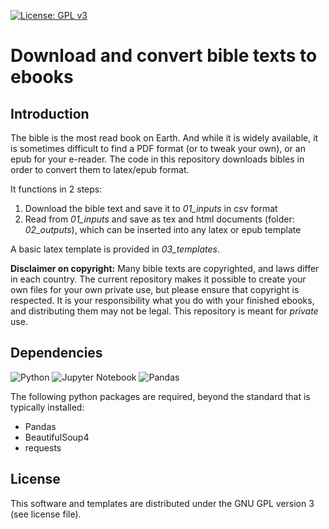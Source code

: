 [![License: GPL v3](https://img.shields.io/badge/License-GPLv3-blue.svg)](https://www.gnu.org/licenses/gpl-3.0)

# Download and convert bible texts to ebooks

## Introduction

The bible is the most read book on Earth. And while it is widely available, it is sometimes difficult to find a PDF format (or to tweak your own), or an epub for your e-reader. The code in this repository downloads bibles in order to convert them to latex/epub format.

It functions in 2 steps:

1. Download the bible text and save it to *01_inputs* in csv format
2. Read from *01_inputs* and save as tex and html documents (folder: *02_outputs*), which can be inserted into any latex or epub template

A basic latex template is provided in *03_templates*.

**Disclaimer on copyright:** Many bible texts are copyrighted, and laws differ in each country. The current repository makes it possible to create your own files for your own private use, but please ensure that copyright is respected. It is your responsibility what you do with your finished ebooks, and distributing them may not be legal. This repository is meant for *private* use.

## Dependencies

![Python](https://img.shields.io/badge/python-3670A0?style=for-the-badge&logo=python&logoColor=ffdd54)
![Jupyter Notebook](https://img.shields.io/badge/jupyter-%23FA0F00.svg?style=for-the-badge&logo=jupyter&logoColor=white)
![Pandas](https://img.shields.io/badge/pandas-%23150458.svg?style=for-the-badge&logo=pandas&logoColor=white)

The following python packages are required, beyond the standard that is typically installed:

  - Pandas
  - BeautifulSoup4
  - requests


## License

This software and templates are distributed under the GNU GPL version 3 (see license file).


